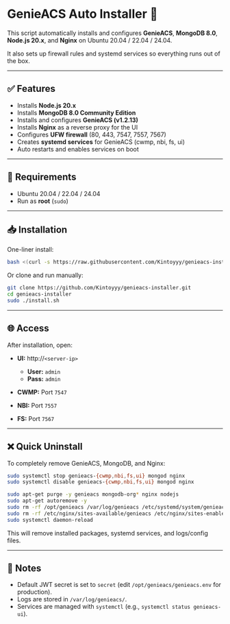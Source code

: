 # GenieACS Auto Installer 🚀

This script automatically installs and configures **GenieACS**, **MongoDB 8.0**, **Node.js 20.x**, and **Nginx** on Ubuntu 20.04 / 22.04 / 24.04.

It also sets up firewall rules and systemd services so everything runs out of the box.

---

## ✅ Features

* Installs **Node.js 20.x**
* Installs **MongoDB 8.0 Community Edition**
* Installs and configures **GenieACS (v1.2.13)**
* Installs **Nginx** as a reverse proxy for the UI
* Configures **UFW firewall** (80, 443, 7547, 7557, 7567)
* Creates **systemd services** for GenieACS (cwmp, nbi, fs, ui)
* Auto restarts and enables services on boot

---

## 🔧 Requirements

* Ubuntu 20.04 / 22.04 / 24.04
* Run as **root** (`sudo`)

---

## 📥 Installation

One-liner install:

```bash
bash <(curl -s https://raw.githubusercontent.com/Kintoyyy/genieacs-installer/main/install.sh)
```

Or clone and run manually:

```bash
git clone https://github.com/Kintoyyy/genieacs-installer.git
cd genieacs-installer
sudo ./install.sh
```

---

## 🌐 Access

After installation, open:

* **UI:** http\://`<server-ip>`

  * **User:** `admin`
  * **Pass:** `admin`

* **CWMP:** Port `7547`

* **NBI:** Port `7557`

* **FS:** Port `7567`

---

## ❌ Quick Uninstall

To completely remove GenieACS, MongoDB, and Nginx:

```bash
sudo systemctl stop genieacs-{cwmp,nbi,fs,ui} mongod nginx
sudo systemctl disable genieacs-{cwmp,nbi,fs,ui} mongod nginx

sudo apt-get purge -y genieacs mongodb-org* nginx nodejs
sudo apt-get autoremove -y
sudo rm -rf /opt/genieacs /var/log/genieacs /etc/systemd/system/genieacs-*.service
sudo rm -rf /etc/nginx/sites-available/genieacs /etc/nginx/sites-enabled/genieacs
sudo systemctl daemon-reload
```

This will remove installed packages, systemd services, and logs/config files.

---

## 📜 Notes

* Default JWT secret is set to `secret` (edit `/opt/genieacs/genieacs.env` for production).
* Logs are stored in `/var/log/genieacs/`.
* Services are managed with `systemctl` (e.g., `systemctl status genieacs-ui`).
